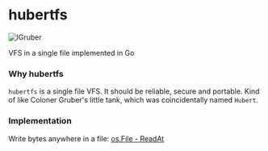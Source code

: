 # hubertfs
![IGruber](https://orig00.deviantart.net/c2c6/f/2010/261/c/1/my_little_tank_by_gorgonbreath-d2yyy0i.jpg)

VFS in a single file implemented in Go

### Why hubertfs
`hubertfs` is a single file VFS. It should be reliable, secure and portable. Kind of like Coloner Gruber's little tank, which was coincidentally named `Hubert`.

### Implementation
Write bytes anywhere in a file: [os.File - ReadAt](https://golang.org/pkg/os/#File.ReadAt)
